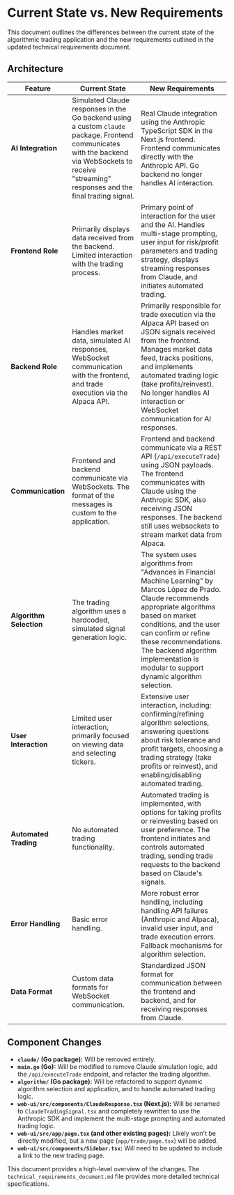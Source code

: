 # Current State vs. New Requirements

This document outlines the differences between the current state of the algorithmic trading application and the new requirements outlined in the updated technical requirements document.

## Architecture

| Feature          | Current State                                                                                                                                                                                                                                                           | New Requirements                                                                                                                                                                                                                                                                                                                                                        |
| ---------------- | ---------------------------------------------------------------------------------------------------------------------------------------------------------------------------------------------------------------------------------------------------------------------- | ------------------------------------------------------------------------------------------------------------------------------------------------------------------------------------------------------------------------------------------------------------------------------------------------------------------------------------------------------- |
| **AI Integration** | Simulated Claude responses in the Go backend using a custom `claude` package.  Frontend communicates with the backend via WebSockets to receive "streaming" responses and the final trading signal.                                                                  | Real Claude integration using the Anthropic TypeScript SDK in the Next.js frontend.  Frontend communicates directly with the Anthropic API.  Go backend no longer handles AI interaction.                                                                                                                                                                    |
| **Frontend Role** | Primarily displays data received from the backend.  Limited interaction with the trading process.                                                                                                                                                                    | Primary point of interaction for the user and the AI.  Handles multi-stage prompting, user input for risk/profit parameters and trading strategy, displays streaming responses from Claude, and initiates automated trading.                                                                                                                             |
| **Backend Role**  | Handles market data, simulated AI responses, WebSocket communication with the frontend, and trade execution via the Alpaca API.                                                                                                                                       | Primarily responsible for trade execution via the Alpaca API based on JSON signals received from the frontend.  Manages market data feed, tracks positions, and implements automated trading logic (take profits/reinvest).  No longer handles AI interaction or WebSocket communication for AI responses.                                               |
| **Communication** | Frontend and backend communicate via WebSockets.  The format of the messages is custom to the application.                                                                                                                                                           | Frontend and backend communicate via a REST API (`/api/executeTrade`) using JSON payloads.  The frontend communicates with Claude using the Anthropic SDK, also receiving JSON responses. The backend still uses websockets to stream market data from Alpaca.                                                                                 |
| **Algorithm Selection** |  The trading algorithm uses a hardcoded, simulated signal generation logic.                                                                                                                                                                                           | The system uses algorithms from "Advances in Financial Machine Learning" by Marcos López de Prado. Claude recommends appropriate algorithms based on market conditions, and the user can confirm or refine these recommendations. The backend algorithm implementation is modular to support dynamic algorithm selection. |
| **User Interaction** | Limited user interaction, primarily focused on viewing data and selecting tickers.                                                                                                                                                                                    | Extensive user interaction, including: confirming/refining algorithm selections, answering questions about risk tolerance and profit targets, choosing a trading strategy (take profits or reinvest), and enabling/disabling automated trading.                                                                                                 |
| **Automated Trading** | No automated trading functionality.                                                                                                                                                                                                                                  | Automated trading is implemented, with options for taking profits or reinvesting based on user preference.  The frontend initiates and controls automated trading, sending trade requests to the backend based on Claude's signals.                                                                                                                |
| **Error Handling** | Basic error handling.                                                                                                                                                                                                                                                  | More robust error handling, including handling API failures (Anthropic and Alpaca), invalid user input, and trade execution errors.  Fallback mechanisms for algorithm selection.                                                                                                                                                                        |
| **Data Format** | Custom data formats for WebSocket communication.                                                                                                                                                                                                                         | Standardized JSON format for communication between the frontend and backend, and for receiving responses from Claude.                                                                                                                                                                                                                             |

## Component Changes

*   **`claude/` (Go package):**  Will be removed entirely.
*   **`main.go` (Go):**  Will be modified to remove Claude simulation logic, add the `/api/executeTrade` endpoint, and refactor the trading algorithm.
*   **`algorithm/` (Go package):** Will be refactored to support dynamic algorithm selection and application, and to handle automated trading logic.
*   **`web-ui/src/components/ClaudeResponse.tsx` (Next.js):** Will be renamed to `ClaudeTradingSignal.tsx` and completely rewritten to use the Anthropic SDK and implement the multi-stage prompting and automated trading logic.
*   **`web-ui/src/app/page.tsx` (and other existing pages):**  Likely won't be directly modified, but a new page (`app/trade/page.tsx`) will be added.
* **`web-ui/src/components/Sidebar.tsx`:** Will need to be updated to include a link to the new trading page.

This document provides a high-level overview of the changes.  The `technical_requirements_document.md` file provides more detailed technical specifications.